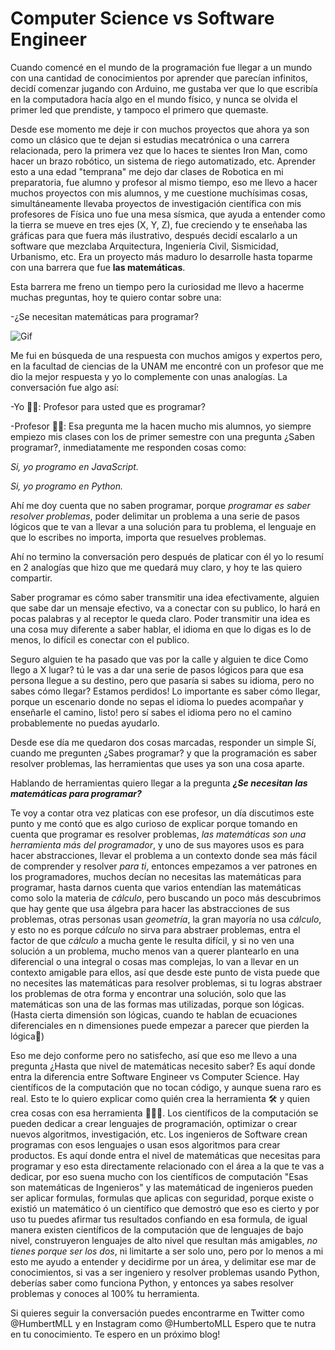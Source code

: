 # Computer Science vs Software Engineer

Cuando comencé en el mundo de la programación fue llegar a un mundo con una cantidad de conocimientos por aprender que parecían infinitos, decidí comenzar jugando con Arduino, me gustaba ver que lo que escribía en la computadora hacía algo en el mundo físico, y nunca se olvida el primer led que prendiste, y tampoco el primero que quemaste.

Desde ese momento me deje ir con muchos proyectos que ahora ya son como un clásico que te dejan si estudias mecatrónica o una carrera relacionada, pero la primera vez que lo haces te sientes Iron Man,  como hacer un brazo robótico, un sistema de riego automatizado, etc. Aprender esto a una edad "temprana" me dejo dar clases de Robotica en mi preparatoria, fue alumno y profesor al mismo tiempo, eso me llevo a hacer muchos proyectos con mis alumnos, y me cuestione muchísimas cosas, simultáneamente llevaba proyectos de investigación científica con mis profesores de Física uno fue una mesa sísmica, que ayuda a entender como la tierra se mueve en tres ejes (X, Y, Z), fue creciendo y te enseñaba las gráficas para que fuera más ilustrativo, después decidí escalarlo a un software que mezclaba Arquitectura, Ingeniería Civil, Sismicidad, Urbanismo, etc. Era un proyecto más maduro lo desarrolle hasta toparme con una barrera que fue **las matemáticas**. 

Esta barrera me freno un tiempo pero la curiosidad me llevo a hacerme muchas preguntas, hoy te quiero contar sobre una:

-¿Se necesitan matemáticas para programar?

![Gif](https://gph.is/1hjppwZ)

Me fui en búsqueda de una respuesta con muchos amigos y expertos pero, en la facultad de ciencias de la UNAM me encontré con un profesor que me dio la mejor respuesta y yo lo complemente con unas analogías. La conversación fue algo así:

-Yo 👦🏽: Profesor para usted que es programar?

-Profesor 👨🏽: Esa pregunta me la hacen mucho mis alumnos, yo siempre empiezo mis clases con los de primer semestre con una pregunta ¿Saben programar?, inmediatamente me responden cosas como:

 _Si, yo programo en JavaScript._

 _Si, yo programo en Python._

Ahí me doy cuenta que no saben programar, porque *programar es saber resolver problemas*, poder delimitar un problema a una serie de pasos lógicos que te van a llevar a una solución para tu problema, el lenguaje en que lo escribes no importa, importa que resuelves problemas.

Ahí no termino la conversación pero después de platicar con él yo lo resumí en 2 analogías que hizo que me quedará muy claro, y hoy te las quiero compartir.

Saber programar es cómo saber transmitir una idea efectivamente, alguien que sabe dar un mensaje efectivo, va a conectar con su publico, lo hará en pocas palabras y al receptor le queda claro.
Poder transmitir una idea es una cosa muy diferente a saber hablar, el idioma en que lo digas es lo de menos, lo difícil es conectar con el publico.

Seguro alguien te ha pasado que vas por la calle y alguien te dice Como llego a X lugar? tú le vas a dar una serie de pasos lógicos para que esa persona llegue a su destino, pero que pasaría si sabes su idioma, pero no sabes cómo llegar? Estamos perdidos! Lo importante es saber cómo llegar, porque un escenario donde no sepas el idioma lo puedes acompañar y enseñarle el camino, listo! pero sí sabes el idioma pero no el camino probablemente no puedas ayudarlo.

Desde ese día me quedaron dos cosas marcadas, responder un simple Sí, cuando me pregunten ¿Sabes programar? y que la programación es saber resolver problemas, las herramientas que uses ya son una cosa aparte.

Hablando de herramientas quiero llegar a la pregunta ***¿Se necesitan las matemáticas para programar?***

Te voy a contar otra vez platicas con ese profesor, un día discutimos este punto y me contó que es algo curioso de explicar porque tomando en cuenta que programar es resolver problemas, _las matemáticas son una herramienta más del programador_, y uno de sus mayores usos es para hacer abstracciones, llevar el problema a un contexto donde sea más fácil de comprender y resolver *para ti*, entonces empezamos a ver patrones en los programadores, muchos decían no necesitas las matemáticas para programar, hasta darnos cuenta que varios entendían las matemáticas como solo la materia de _cálculo_, pero buscando un poco más descubrimos que hay gente que usa álgebra para hacer las abstracciones de sus problemas, otras personas usan *geometría*, la gran mayoría no usa *cálculo*, y esto no es porque *cálculo* no sirva para abstraer problemas, entra el factor de que *cálculo* a mucha gente le resulta difícil, y si no ven una solución a un problema, mucho menos van a querer plantearlo en una diferencial o una integral o cosas mas complejas, lo van a llevar en un contexto amigable para ellos, así que desde este punto de vista puede que no necesites las matemáticas para resolver problemas, si tu logras abstraer los problemas de otra forma y encontrar una solución, solo que las matemáticas son una de las formas mas utilizadas, porque son lógicas.(Hasta cierta dimensión son lógicas, cuando te hablan de ecuaciones diferenciales en n dimensiones puede empezar a parecer que pierden la lógica🤯)

Eso me dejo conforme pero no satisfecho, así que eso me llevo a una pregunta ¿Hasta que nivel de matemáticas necesito saber? Es aquí donde entra la diferencia entre Software Engineer vs Computer Science.
Hay científicos de la computación que no tocan código, y aunque suena raro es real.
Esto te lo quiero explicar como quién crea la herramienta 🛠 y quien crea cosas con esa herramienta 👨🏻‍🔧.
Los científicos de la computación se pueden dedicar a crear lenguajes de programación, optimizar o crear nuevos algoritmos, investigación, etc.
Los ingenieros de Software crean programas con esos lenguajes o usan esos algoritmos para crear productos.
Es aquí donde entra el nivel de matemáticas que necesitas para programar y eso esta directamente relacionado con el área a la que te vas a dedicar, por eso suena mucho con los científicos de computación "Esas son matemáticas de Ingenieros" y las matemáticad de ingenieros pueden ser aplicar formulas, formulas que aplicas con seguridad, porque existe o existió un matemático ó un científico que demostró que eso es cierto y por uso tu puedes afirmar tus resultados confiando en esa formula, de igual manera existen científicos de la computación que de lenguajes de bajo nivel, construyeron lenguajes de alto nivel que resultan más amigables, *no tienes porque ser los dos*, ni limitarte a ser solo uno, pero por lo menos a mi esto me ayudo a entender y decidirme por un área, y delimitar ese mar de conocimientos, si vas a ser ingeniero y resolver problemas usando Python, deberías saber como funciona Python, y entonces ya sabes resolver problemas y conoces al 100% tu herramienta.


Si quieres seguir la conversación puedes encontrarme en Twitter como @HumbertMLL y en Instagram como @HumbertoMLL
Espero que te nutra en tu conocimiento.
Te espero en un próximo blog! 
